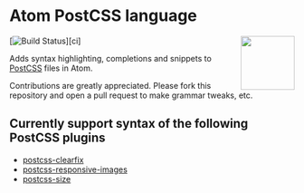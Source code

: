 # Atom PostCSS language

[![Build Status](https://travis-ci.org/azat-io/atom-language-postcss.svg?branch=master)][ci]
<img align="right" width="95" height="95" src="http://postcss.github.io/postcss/logo.svg">

Adds syntax highlighting, completions and snippets to [PostCSS](https://github.com/postcss/postcss) files in Atom.

Contributions are greatly appreciated. Please fork this repository and open a pull request to make grammar tweaks, etc.

## Currently support syntax of the following PostCSS plugins

* [postcss-clearfix](https://github.com/seaneking/postcss-clearfix)
* [postcss-responsive-images](https://github.com/azat-io/postcss-responsive-images)
* [postcss-size](https://github.com/postcss/postcss-size)

